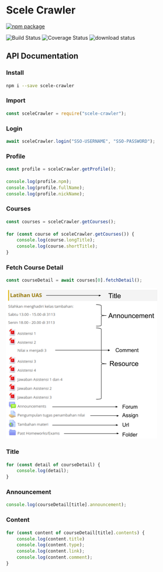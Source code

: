 # Scele Crawler

[![npm package](https://images1-focus-opensocial.googleusercontent.com/gadgets/proxy?container=focus&url=https://nodei.co/npm/scele-crawler.png?downloads=true&downloadRank=true&stars=true)](https://www.npmjs.com/package/scele-crawler)

![Build Status](https://images1-focus-opensocial.googleusercontent.com/gadgets/proxy?container=focus&url=https://travis-ci.org/scele-crawler/scele-crawler.svg?branch=master)
![Coverage Status](https://images1-focus-opensocial.googleusercontent.com/gadgets/proxy?container=focus&url=https://coveralls.io/repos/github/scele-crawler/scele-crawler/badge.svg?branch=master)
![download status](https://images1-focus-opensocial.googleusercontent.com/gadgets/proxy?container=focus&url=https://img.shields.io/npm/dt/scele-crawler.svg)

## API Documentation

### Install
```bash
npm i --save scele-crawler
```

### Import
```js
const sceleCrawler = require("scele-crawler");
```

### Login
```js
await sceleCrawler.login("SSO-USERNAME", "SSO-PASSWORD");
```

### Profile
```js
const profile = sceleCrawler.getProfile();

console.log(profile.npm);
console.log(profile.fullName);
console.log(profile.nickName);
```

### Courses
```js
const courses = sceleCrawler.getCourses();

for (const course of sceleCrawler.getCourses()) {
    console.log(course.longTitle);
    console.log(course.shortTitle);
}
```

### Fetch Course Detail
```js
const courseDetail = await courses[0].fetchDetail();
```

![Screenshot](documentation/section.png)

### Title
```js
for (const detail of courseDetail) {
    console.log(detail);
}
```

### Announcement
```js
console.log(courseDetail[title].announcement);
```

### Content
```js
for (const content of courseDetail[title].contents) {
    console.log(content.title)
    console.log(content.type);
    console.log(content.link);
    console.log(content.comment);
}
```
